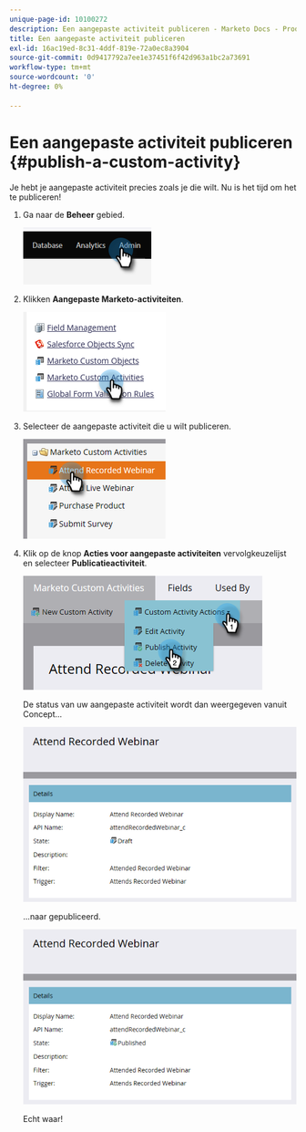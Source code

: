 ```yaml
---
unique-page-id: 10100272
description: Een aangepaste activiteit publiceren - Marketo Docs - Productdocumentatie
title: Een aangepaste activiteit publiceren
exl-id: 16ac19ed-8c31-4ddf-819e-72a0ec8a3904
source-git-commit: 0d9417792a7ee1e37451f6f42d963a1bc2a73691
workflow-type: tm+mt
source-wordcount: '0'
ht-degree: 0%

---
```


# Een aangepaste activiteit publiceren {#publish-a-custom-activity}

Je hebt je aangepaste activiteit precies zoals je die wilt. Nu is het tijd om het te publiceren!

1. Ga naar de **Beheer** gebied.

   ![](assets/publish-a-custom-activity-1.png)

1. Klikken **Aangepaste Marketo-activiteiten**.

   ![](assets/publish-a-custom-activity-2.png)

1. Selecteer de aangepaste activiteit die u wilt publiceren.

   ![](assets/publish-a-custom-activity-3.png)

1. Klik op de knop **Acties voor aangepaste activiteiten** vervolgkeuzelijst en selecteer **Publicatieactiviteit**.

   ![](assets/publish-a-custom-activity-4.png)

   De status van uw aangepaste activiteit wordt dan weergegeven vanuit Concept...

   ![](assets/publish-a-custom-activity-5.png)

   ...naar gepubliceerd.

   ![](assets/publish-a-custom-activity-6.png)

   Echt waar!
